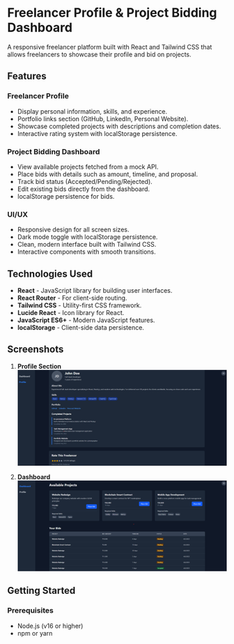 # Freelancer Profile & Project Bidding Dashboard

A responsive freelancer platform built with React and Tailwind CSS that allows freelancers to showcase their profile and bid on projects.

## Features

### Freelancer Profile

- Display personal information, skills, and experience.
- Portfolio links section (GitHub, LinkedIn, Personal Website).
- Showcase completed projects with descriptions and completion dates.
- Interactive rating system with localStorage persistence.

### Project Bidding Dashboard

- View available projects fetched from a mock API.
- Place bids with details such as amount, timeline, and proposal.
- Track bid status (Accepted/Pending/Rejected).
- Edit existing bids directly from the dashboard.
- localStorage persistence for bids.

### UI/UX

- Responsive design for all screen sizes.
- Dark mode toggle with localStorage persistence.
- Clean, modern interface built with Tailwind CSS.
- Interactive components with smooth transitions.

## Technologies Used

- **React** - JavaScript library for building user interfaces.
- **React Router** - For client-side routing.
- **Tailwind CSS** - Utility-first CSS framework.
- **Lucide React** - Icon library for React.
- **JavaScript ES6+** - Modern JavaScript features.
- **localStorage** - Client-side data persistence.

## Screenshots

1. **Profile Section**  
   ![Profile Section](image.png)

2. **Dashboard**  
   ![Dashboard](image-1.png)

## Getting Started

### Prerequisites

- Node.js (v16 or higher)
- npm or yarn
